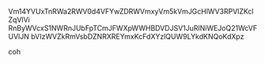 Vm14YVUxTnRWa2RWV0d4VFYwZDRWVmxyVm5kVmJGcHlWV3RPVlZKclZqVlVi
RnByWVcxS1NWRnJUbFpTCmJFWXpWWHBDVDJSV1JuRlNiWEJoQ21WcVFUVlJN
bVIzWVZkRmVsbDZNRXREYmxKcFdXYzlQUW9LYkdKNQoKdXpz

coh